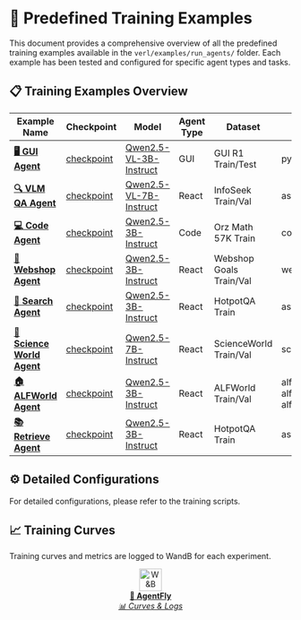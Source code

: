 # 🚀 Predefined Training Examples

This document provides a comprehensive overview of all the predefined training examples available in the `verl/examples/run_agents/` folder. Each example has been tested and configured for specific agent types and tasks.

## 📋 Training Examples Overview

| Example Name | Checkpoint | Model | Agent Type | Dataset | Tools | Reward Function | Max Steps | Training Steps | Batch Size | Learning Rate | Advantage Estimator |
|--------------|------------|-------|------------|---------|-------|-----------------|-----------|----------------|------------|---------------|-------------------|
| **[🖥️ GUI Agent](verl/examples/run_agents/run_gui_agent.sh)** | [checkpoint](placeholder_link) | [Qwen2.5-VL-3B-Instruct](https://huggingface.co/Qwen/Qwen2.5-VL-3B-Instruct) | GUI | GUI R1 Train/Test | pyautogui_code_generator | gui_reward | 4 | 200 | 64 | 4e-7 | GRPO |
| **[🔍 VLM QA Agent](verl/examples/run_agents/run_vlm_qa.sh)** | [checkpoint](placeholder_link) | [Qwen2.5-VL-7B-Instruct](https://huggingface.co/Qwen/Qwen2.5-VL-7B-Instruct) | React | InfoSeek Train/Val | asyncdense_retrieve, answer_qa | infoseek_reward | 5 | 200 | 128 | 5e-7 | Reinforce++ |
| **[💻 Code Agent](verl/examples/run_agents/run_code_agent.sh)** | [checkpoint](placeholder_link) | [Qwen2.5-3B-Instruct](https://huggingface.co/Qwen/Qwen2.5-3B-Instruct) | Code | Orz Math 57K Train | code_interpreter | math_reward_tool | 8 | 200 | 64 | 5e-7 | GRPO |
| **[🛒 Webshop Agent](verl/examples/run_agents/run_webshop_agent.sh)** | [checkpoint](placeholder_link) | [Qwen2.5-3B-Instruct](https://huggingface.co/Qwen/Qwen2.5-3B-Instruct) | React | Webshop Goals Train/Val | webshop_browser | webshop_reward | 8 | 200 | 128 | 4e-7 | GRPO |
| **[🔎 Search Agent](verl/examples/run_agents/run_react_agent_search.sh)** | [checkpoint](placeholder_link) | [Qwen2.5-3B-Instruct](https://huggingface.co/Qwen/Qwen2.5-3B-Instruct) | React | HotpotQA Train | asyncdense_retrieve, answer_qa | qa_f1_reward_format | 4 | 100 | 128 | 5e-7 | Reinforce++ |
| **[🧪 Science World Agent](verl/examples/run_agents/run_science_world.slurm)** | [checkpoint](placeholder_link) | [Qwen2.5-7B-Instruct](https://huggingface.co/Qwen/Qwen2.5-7B-Instruct) | React | ScienceWorld Train/Val | scienceworld_explorer | scienceworld_reward | 20 | 100 | 128 | 4e-7 | Reinforce++ |
| **[🏠 ALFWorld Agent](verl/examples/run_agents/run_react_agent_alfworld.sh)** | [checkpoint](placeholder_link) | [Qwen2.5-3B-Instruct](https://huggingface.co/Qwen/Qwen2.5-3B-Instruct) | React | ALFWorld Train/Val | alfworld_step, alfworld_get_admissible_commands, alfworld_get_task_objective | alfworld_episode_reward | 10 | 150 | 64 | 1e-6 | Reinforce++ |
| **[📚 Retrieve Agent](verl/examples/run_agents/run_react_agent_search.sh)** | [checkpoint](placeholder_link) | [Qwen2.5-3B-Instruct](https://huggingface.co/Qwen/Qwen2.5-3B-Instruct) | React | HotpotQA Train | asyncdense_retrieve, answer_qa | qa_f1_reward_format | 4 | 100 | 128 | 5e-7 | Reinforce++ |

## ⚙️ Detailed Configurations
For detailed configurations, please refer to the training scripts.

## 📈 Training Curves

Training curves and metrics are logged to WandB for each experiment.
<p align="center">
  <a href="https://wandb.ai/AgentRL/Open">
    <img src="https://raw.githubusercontent.com/wandb/assets/main/wandb-dots-logo.svg" width="40" alt="W&B Logo"/><br/>
    <b> 🦋 AgentFly </b><br/>
    <i> 📊 Curves & Logs</i><br/>
  </a>
</p>


